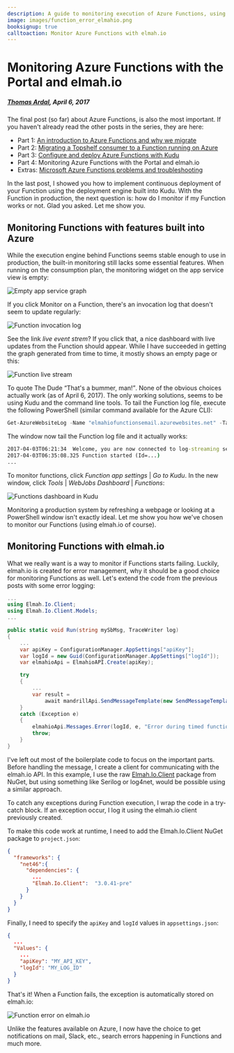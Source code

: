 ---description: A guide to monitoring execution of Azure Functions, using the built-in tools provided by Microsoft. As a better alternative, you can use the power of elmah.io.image: images/function_error_elmahio.pngbooksignup: truecalltoaction: Monitor Azure Functions with elmah.io---# Monitoring Azure Functions with the Portal and elmah.io##### [Thomas Ardal](http://elmah.io/about/), April 6, 2017The final post (so far) about Azure Functions, is also the most important. If you haven't already read the other posts in the series, they are here:- Part 1: [An introduction to Azure Functions and why we migrate](https://blog.elmah.io/migrating-from-windows-services-to-azure-functions/)
- Part 2: [Migrating a Topshelf consumer to a Function running on Azure](https://blog.elmah.io/migrating-a-topshelf-consumer-to-a-function-running-on-azure/)
- Part 3: [Configure and deploy Azure Functions with Kudu](https://blog.elmah.io/configure-and-deploy-azure-functions-with-kudu/)
- Part 4: Monitoring Azure Functions with the Portal and elmah.io
- Extras: [Microsoft Azure Functions problems and troubleshooting](https://blog.elmah.io/microsoft-azure-functions-problems-and-troubleshooting/)

In the last post, I showed you how to implement continuous deployment of your Function using the deployment engine built into Kudu. With the Function in production, the next question is: how do I monitor if my Function works or not. Glad you asked. Let me show you.

## Monitoring Functions with features built into Azure

While the execution engine behind Functions seems stable enough to use in production, the built-in monitoring still lacks some essential features. When running on the consumption plan, the monitoring widget on the app service view is empty:

![Empty app service graph](images/function_empty_graph.png)

If you click Monitor on a Function, there's an invocation log that doesn't seem to update regularly:

![Function invocation log](images/function_invocation_log.png)

See the link _live event strem_? If you click that, a nice dashboard with live updates from the Function should appear. While I have succeeded in getting the graph generated from time to time, it mostly shows an empty page or this:

![Function live stream](images/function_live_stream.png)

To quote The Dude <q>That's a bummer, man!</q>. None of the obvious choices actually work (as of April 6, 2017). The only working solutions, seems to be using Kudu and the command line tools. To tail the Function log file, execute the following PowerShell (similar command available for the Azure CLI):

```powershell
Get-AzureWebsiteLog -Name "elmahiofunctionsemail.azurewebsites.net" -Tail
```

The window now tail the Function log file and it actually works:

```cmd
2017-04-03T06:21:34  Welcome, you are now connected to log-streaming service.
2017-04-03T06:35:08.325 Function started (Id=...)
...
```

To monitor functions, click _Function app settings_ | _Go to Kudu_. In the new window, click _Tools_ | _WebJobs Dashboard_ | _Functions_:

![Functions dashboard in Kudu](images/functions_in_kudu.png)

Monitoring a production system by refreshing a webpage or looking at a PowerShell window isn't exactly ideal. Let me show you how we've chosen to monitor our Functions (using elmah.io of course).

## Monitoring Functions with elmah.io

What we really want is a way to monitor if Functions starts failing. Luckily, elmah.io is created for error management, why it should be a good choice for monitoring Functions as well. Let's extend the code from the previous posts with some error logging:

```csharp
...
using Elmah.Io.Client;
using Elmah.Io.Client.Models;
...

public static void Run(string mySbMsg, TraceWriter log)
{
	...
	var apiKey = ConfigurationManager.AppSettings["apiKey"];
	var logId = new Guid(ConfigurationManager.AppSettings["logId"]);
	var elmahioApi = ElmahioAPI.Create(apiKey);

	try
	{
		...
		var result =
			await mandrillApi.SendMessageTemplate(new SendMessageTemplateRequest(...));
	}
	catch (Exception e)
	{
		elmahioApi.Messages.Error(logId, e, "Error during timed function");
		throw;
	}
}
```

I've left out most of the boilerplate code to focus on the important parts. Before handling the message, I create a client for communicating with the elmah.io API. In this example, I use the raw [Elmah.Io.Client](https://www.nuget.org/packages/Elmah.Io.Client/3.0.41-pre) package from NuGet, but using something like Serilog or log4net, would be possible using a similar approach.

To catch any exceptions during Function execution, I wrap the code in a try-catch block. If an exception occur, I log it using the elmah.io client previously created.

To make this code work at runtime, I need to add the Elmah.Io.Client NuGet package to `project.json`:

```json
{
  "frameworks": {
    "net46":{
      "dependencies": {
        ...
        "Elmah.Io.Client":  "3.0.41-pre" 
      }
    }
  }
}
```

Finally, I need to specify the `apiKey` and `logId` values in `appsettings.json`:

```json
{
  ...
  "Values": {
    ...
    "apiKey": "MY_API_KEY",
    "logId": "MY_LOG_ID"
  }
}
```

That's it! When a Function fails, the exception is automatically stored on elmah.io:

![Function error on elmah.io](images/function_error_elmahio.png)

Unlike the features available on Azure, I now have the choice to get notifications on mail, Slack, etc., search errors happening in Functions and much more.